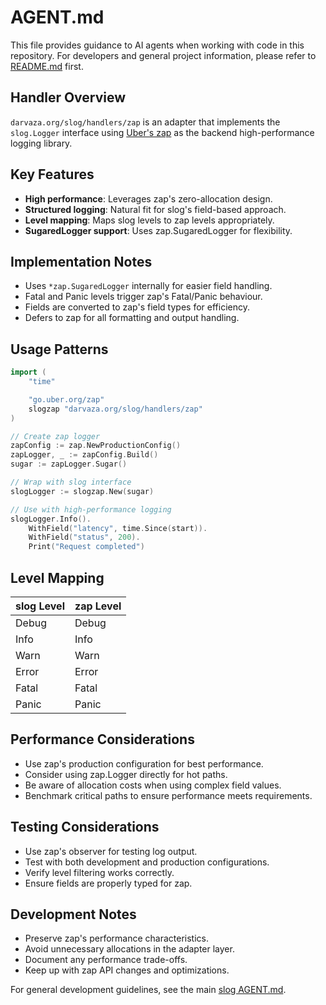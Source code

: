 # AGENT.md

This file provides guidance to AI agents when working with code in this
repository. For developers and general project information, please refer to
[README.md](README.md) first.

## Handler Overview

`darvaza.org/slog/handlers/zap` is an adapter that implements the `slog.Logger`
interface using [Uber's zap](https://github.com/uber-go/zap) as the backend
high-performance logging library.

## Key Features

- **High performance**: Leverages zap's zero-allocation design.
- **Structured logging**: Natural fit for slog's field-based approach.
- **Level mapping**: Maps slog levels to zap levels appropriately.
- **SugaredLogger support**: Uses zap.SugaredLogger for flexibility.

## Implementation Notes

- Uses `*zap.SugaredLogger` internally for easier field handling.
- Fatal and Panic levels trigger zap's Fatal/Panic behaviour.
- Fields are converted to zap's field types for efficiency.
- Defers to zap for all formatting and output handling.

## Usage Patterns

```go
import (
    "time"

    "go.uber.org/zap"
    slogzap "darvaza.org/slog/handlers/zap"
)

// Create zap logger
zapConfig := zap.NewProductionConfig()
zapLogger, _ := zapConfig.Build()
sugar := zapLogger.Sugar()

// Wrap with slog interface
slogLogger := slogzap.New(sugar)

// Use with high-performance logging
slogLogger.Info().
    WithField("latency", time.Since(start)).
    WithField("status", 200).
    Print("Request completed")
```

## Level Mapping

| slog Level | zap Level |
|------------|-----------|
| Debug      | Debug     |
| Info       | Info      |
| Warn       | Warn      |
| Error      | Error     |
| Fatal      | Fatal     |
| Panic      | Panic     |

## Performance Considerations

- Use zap's production configuration for best performance.
- Consider using zap.Logger directly for hot paths.
- Be aware of allocation costs when using complex field values.
- Benchmark critical paths to ensure performance meets requirements.

## Testing Considerations

- Use zap's observer for testing log output.
- Test with both development and production configurations.
- Verify level filtering works correctly.
- Ensure fields are properly typed for zap.

## Development Notes

- Preserve zap's performance characteristics.
- Avoid unnecessary allocations in the adapter layer.
- Document any performance trade-offs.
- Keep up with zap API changes and optimizations.

For general development guidelines, see the main
[slog AGENT.md](../../AGENT.md).
